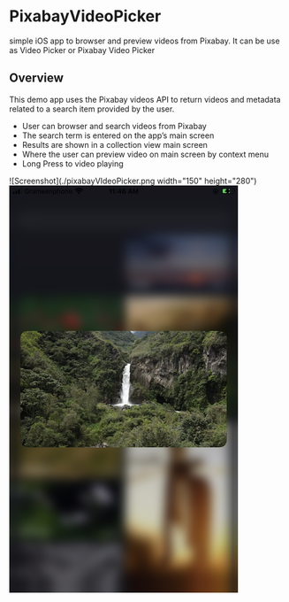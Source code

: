 # PixabayVideoPicker

simple iOS app to browser and preview videos from Pixabay. It 
can be use as Video Picker or Pixabay Video Picker

## Overview

This demo app uses the Pixabay videos API to return videos and metadata related to a search item provided by the user.

* User can browser and search videos from Pixabay
* The search term is entered on the app’s main screen
* Results are shown in a collection view main screen
* Where the user can preview video on main screen by context menu
* Long Press to video playing

![Screenshot](./pixabayVIdeoPicker.png width="150" height="280")
![Screenshot](./pixabayVideoPicker1.png)

